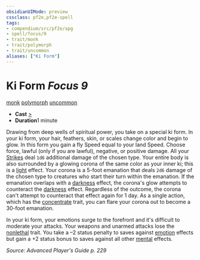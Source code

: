 ```yaml
---
obsidianUIMode: preview
cssclass: pf2e,pf2e-spell
tags:
- compendium/src/pf2e/apg
- spell/focus/9
- trait/monk
- trait/polymorph
- trait/uncommon
aliases: ["Ki Form"]
---
```

# Ki Form *Focus 9*   
[monk](../../Rules/traits/monk.md)  [polymorph](../../Rules/traits/polymorph.md)  [uncommon](../../Rules/traits/uncommon.md)  

- **Cast** [>](../../Rules/core-rulebook/chapter-9-playing-the-game.md#Actions "Single Action") 
- **Duration**1 minute

Drawing from deep wells of spiritual power, you take on a special ki form. In your ki form, your hair, feathers, skin, or scales change color and begin to glow. In this form you gain a fly Speed equal to your land Speed. Choose force, lawful (only if you are lawful), negative, or positive damage. All your [Strikes](../../Rules/actions/strike.md) deal `1d6` additional damage of the chosen type. Your entire body is also surrounded by a glowing corona of the same color as your inner ki; this is a [light](../../Rules/traits/light.md) effect. Your corona is a 5-foot emanation that deals `2d6` damage of the chosen type to creatures who start their turn within the emanation. If the emanation overlaps with a [darkness](../../Rules/traits/darkness.md) effect, the corona's glow attempts to counteract the [darkness](../../Rules/traits/darkness.md) effect. Regardless of the outcome, the corona can't attempt to counteract that effect again for 1 day. As a single action, which has the [concentrate](../../Rules/traits/concentrate.md) trait, you can flare your corona out to become a 30-foot emanation.

In your ki form, your emotions surge to the forefront and it's difficult to moderate your attacks. Your weapons and unarmed attacks lose the [nonlethal](../../Rules/traits/nonlethal.md) trait. You take a –2 status penalty to saves against [emotion](../../Rules/traits/emotion.md) effects but gain a +2 status bonus to saves against all other [mental](../../Rules/traits/mental.md) effects.

*Source: Advanced Player's Guide p. 229*